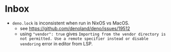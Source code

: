 # Inbox

- `deno.lock` is inconsistent when run in NixOS vs MacOS.
  - see https://github.com/denoland/deno/issues/19512
  - using `"vendor": true` gives `Importing from the vendor directory is not permitted. Use a remote specifier instead or disable vendoring`
    error in editor from LSP.
